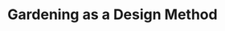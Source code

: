 ---
title: Gardening as a Design Method
type: Conversation
location: Robida Magazine
subtext: with LinYee Yuan and Linsey Rendell
dateFormat: # "year", otherwise will be displayed MM.YYYY
dateEnd: 2024-09-01
dateStart: 
url: https://robidacollective.com/projects/robida-magazine/robida-10-correspondences
---